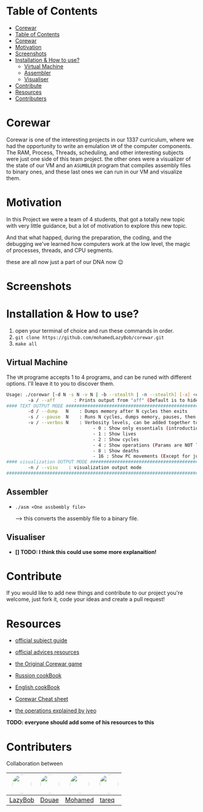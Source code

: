 # Table of Contents
 - [Corewar](#corewar)
- [Table of Contents](#table-of-contents)
- [Corewar](#corewar)
- [Motivation](#motivation)
- [Screenshots](#screenshots)
- [Installation & How to use?](#installation--how-to-use)
  - [Virtual Machine](#virtual-machine)
  - [Assembler](#assembler)
  - [Visualiser](#visualiser)
- [Contribute](#contribute)
- [Resources](#resources)
- [Contributers](#contributers)


# Corewar

Corewar is one of the interesting projects in our 1337 curriculum, where we had the opportunity to write an emulation `VM` of the computer components. The RAM, Process, Threads, scheduling, and other interesting subjects were just one side of this team project. the other ones were a visualizer of the state of our VM and an `ASUMBLER` program that compiles assembly files to binary ones, and these last ones we can run in our VM and visualize them.


# Motivation
  In this Project we were a team of 4 students, that got a totally new topic with very little guidance, but a lot of motivation to explore this new topic.

  And that what happed, during the preparation, the coding, and the debugging we've learned how computers work at the low level, the magic of processes, threads, and CPU segments.

  these are all now just a part of our DNA now 😉  

# Screenshots

# Installation & How to use?
1. open your terminal of choice and run these commands in order.
2. `git clone https://github.com/mohamedLazyBob/corewar.git`
3. `make all`


## Virtual Machine

The `VM` programe accepts 1 to 4 programs, and can be runed with different options. I'll leave it to you to discover them.
```bash
Usage: ./corewar [-d N -s N -v N | -b --stealth | -n --stealth] [-a] <champion1.cor> <...>
        -a / --aff       : Prints output from "aff" (Default is to hide it)
#### TEXT OUTPUT MODE ########################################################## 
        -d / --dump   N    : Dumps memory after N cycles then exits
        -s / --pause  N    : Runs N cycles, dumps memory, pauses, then repeats
        -v / --verbos N    : Verbosity levels, can be added together to enable several
                                - 0 : Show only essentials (introduction + the winner)
                                - 1 : Show lives
                                - 2 : Show cycles
                                - 4 : Show operations (Params are NOT litteral ...)
                                - 8 : Show deaths
                                - 16 : Show PC movements (Except for jumps)
#### visualization OUTPUT MODE ################################################ 
        -n / --visu    : visualization output mode
################################################################################ 
```
## Assembler
- `./asm <One assbembly file>`

  --> this converts the assembly file to a binary file.

## Visualiser
- **[] TODO: I think this could use some more explanaition!**

# Contribute
If you would like to add new things and contribute to our project you're welcome, just fork it, code your ideas and create a pull request!

# Resources
- [official subject guide](./resources/off_corewar.en.pdf)  
- [official advices resources](./resources/off_resources_corewar.en.pdf)  

- [the Original Corewar game](https://en.wikipedia.org/wiki/Core_War)  
- [Russion cookBook](https://github.com/VBrazhnik/Corewar/wiki)   
- [English cookBook](https://github.com/k-off/Corewar/wiki)  

- [Corewar Cheat sheet](./resources/Corewar_Cheat_Sheet.pdf)
- [the operations explained by jyeo](./resources/corewar_operations_by_jyeo.pdf)

**TODO: everyone should add some of his resources to this**

# Contributers

Collaboration between

| <img src="https://avatars.githubusercontent.com/u/45185441?s=100" width="50px" style="border-radius: 50%;" /> | <img src="https://avatars.githubusercontent.com/u/40963149?s=100" width="50px" style="border-radius: 50%;" /> | <img src="https://avatars.githubusercontent.com/u/47392041?s=100" width="50px" style="border-radius: 50%;" /> | <img src="https://avatars.githubusercontent.com/u/24608280?s=100" width="50px" style="border-radius: 50%;" /> |
| ------------------------------------------------------------------------------------------------------------- | ------------------------------------------------------------------------------------------------------------- | ------------------------------------------------------------------------------------------------------------- | ------------------------------------------------------------------------------------------------------------- |
| [LazyBob](https://github.com/mohamedLazyBob)                                                                  | [Douae](https://github.com/del-alj)                                                                           | [Mohamed](https://github.com/MohammedEsafi)                                                                   | [tareq](https://github.com/tareqbareich)                                                                      |